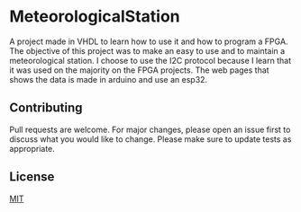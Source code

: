 # MeteorologicalStation
A project made in VHDL to learn how to use it and how to program a FPGA.
The objective of this project was to make an easy to use and to maintain a meteorological station.
I choose to use the I2C protocol because I learn that it was used on the majority on the FPGA projects.
The web pages that shows the data is made in arduino and use an esp32.
## Contributing
Pull requests are welcome. For major changes, please open an issue first to discuss what you would like to change.
Please make sure to update tests as appropriate.
## License
[MIT](https://choosealicense.com/licenses/mit/)
